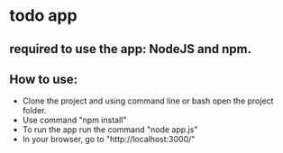 # todo app 
## required to use the app: NodeJS and npm.
## How to use:
* Clone the project and using command line or bash open the project folder. 
* Use command "npm install" 
* To run the app run the command "node app.js"
* In your browser, go to "http://localhost:3000/" 

